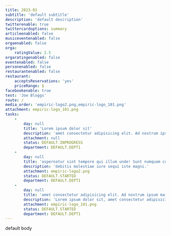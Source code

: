 ```yaml
---
title: 2023-01
subtitle: 'default subtitle'
description: 'default description'
twitterenable: true
twittercardoptions: summary
articleenabled: false
musiceventenabled: false
orgaenabled: false
orga:
    ratingValue: 2.5
orgaratingenabled: false
eventenabled: false
personenabled: false
restaurantenabled: false
restaurant:
    acceptsReservations: 'yes'
    priceRange: $
facebookenable: true
test: 'Joe Bloggs'
route: /
media_order: 'empiric-logo2.png,empiric-logo_101.png'
attachment: empiric-logo_101.png
tasks:
    -
        day: null
        title: 'Lorem ipsum dolor sit'
        description: 'amet consectetur adipisicing elit. Ad nostrum ipsum maiores facere aspernatur sint tempore qui illum unde! Sunt numquam cum blanditiis a, debitis molestiae iure sequi iste magni.'
        attachment: null
        status: DEFAULT.INPROGRESS
        department: DEFAULT.DEPT1
    -
        day: null
        title: 'aspernatur sint tempore qui illum unde! Sunt numquam cum blanditiis a'
        description: 'debitis molestiae iure sequi iste magni.'
        attachment: empiric-logo2.png
        status: DEFAULT.STARTED
        department: DEFAULT.DEPT1
    -
        day: null
        title: 'amet consectetur adipisicing elit. Ad nostrum ipsum maiores facere aspernatur sint tempore qui illum unde! Sunt'
        description: 'Lorem ipsum dolor sit, amet consectetur adipisicing elit. Ad nostrum ipsum maiores facere aspernatur sint tempore qui illum unde! Sunt numquam cum blanditiis a, debitis molestiae iure sequi iste magni.'
        attachment: empiric-logo_101.png
        status: DEFAULT.STARTED
        department: DEFAULT.DEPT1
---
```


default body